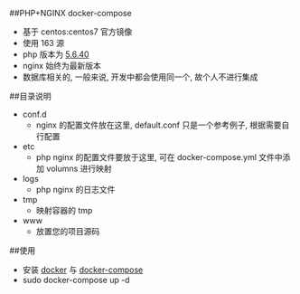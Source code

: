 ##PHP+NGINX docker-compose
* 基于 centos:centos7 官方镜像
* 使用 163 源
* php 版本为 [5.6.40](https://www.php.net/distributions/php-5.6.40.tar.gz)
* nginx 始终为最新版本
* 数据库相关的, 一般来说, 开发中都会使用同一个, 故个人不进行集成

##目录说明
* conf.d
    * nginx 的配置文件放在这里, default.conf 只是一个参考例子, 根据需要自行配置
* etc
    * php nginx 的配置文件要放于这里, 可在 docker-compose.yml 文件中添加 volumns 进行映射
* logs
    * php nginx 的日志文件
* tmp
    * 映射容器的 tmp
* www
    * 放置您的项目源码

##使用
* 安装 [docker](https://docs.docker.com/get-docker/) 与 [docker-compose](https://yeasy.gitbook.io/docker_practice/compose/install)
* sudo docker-compose up -d
